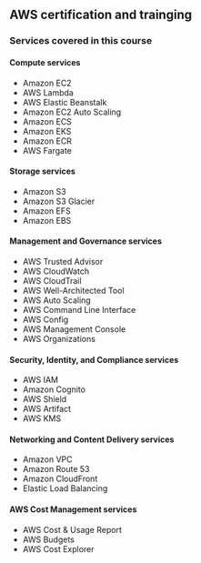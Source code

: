 ## AWS certification and trainging
### Services covered in this course
#### Compute services
- Amazon EC2
- AWS Lambda
- AWS Elastic Beanstalk
- Amazon EC2 Auto Scaling
- Amazon ECS
- Amazon EKS
- Amazon ECR
- AWS Fargate
#### Storage services
- Amazon S3
- Amazon S3 Glacier
- Amazon EFS
- Amazon EBS
#### Management and Governance services
- AWS Trusted Advisor
- AWS CloudWatch
- AWS CloudTrail
- AWS Well-Architected Tool
- AWS Auto Scaling
- AWS Command Line Interface
- AWS Config
- AWS Management Console
- AWS Organizations
#### Security, Identity, and Compliance services
- AWS IAM
- Amazon Cognito
- AWS Shield
- AWS Artifact
- AWS KMS

#### Networking and Content Delivery services
- Amazon VPC
- Amazon Route 53
- Amazon CloudFront
- Elastic Load Balancing

#### AWS Cost Management services
- AWS Cost & Usage Report
- AWS Budgets
- AWS Cost Explorer

